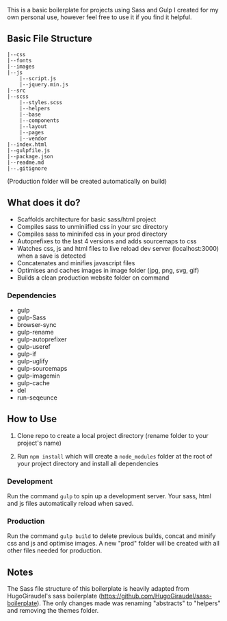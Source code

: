 This is a basic boilerplate for projects using Sass and Gulp I created for my own personal use, however feel free to use it if you find it helpful.

## Basic File Structure
```
|--css
|--fonts
|--images
|--js
    |--script.js
    |--jquery.min.js
|--src
|--scss
    |--styles.scss
    |--helpers
    |--base
    |--components
    |--layout
    |--pages
    |--vendor
|--index.html
|--gulpfile.js
|--package.json
|--readme.md
|--.gitignore
```

(Production folder will be created automatically on build)

## What does it do?

* Scaffolds architecture for basic sass/html project
* Compiles sass to unminiified css in your src directory
* Compiles sass to mininifed css in your prod directory
* Autoprefixes to the last 4 versions and adds sourcemaps to css
* Watches css, js and html files to live reload dev server (localhost:3000) when a save is detected
* Concatenates and minifies javascript files
* Optimises and caches images in image folder (jpg, png, svg, gif)
* Builds a clean production website folder on command


### Dependencies
* gulp
* gulp-Sass
* browser-sync
* gulp-rename
* gulp-autoprefixer
* gulp-useref
* gulp-if
* gulp-uglify
* gulp-sourcemaps
* gulp-imagemin
* gulp-cache
* del
* run-seqeunce


## How to Use

1. Clone repo to create a local project directory (rename folder to your project's name)

2. Run `npm install` which will create a `node_modules` folder at the root of your project directory and install all dependencies


### Development

Run the command `gulp` to spin up a development server. Your sass, html and js files automatically reload when saved.

### Production

Run the command `gulp build` to delete previous builds, concat and minify css and js and optimise images.
A new "prod" folder will be created with all other files needed for production. 


## Notes

The Sass file structure of this boilerplate is heavily adapted from HugoGiraudel's sass boilerplate (https://github.com/HugoGiraudel/sass-boilerplate). The only changes made was renaming "abstracts" to "helpers" and removing the themes folder.